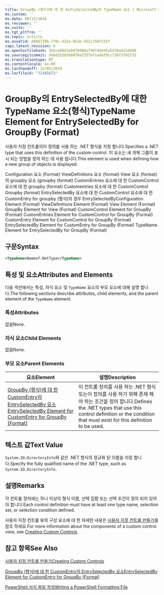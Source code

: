 ```yaml
---
title: GroupBy (형식)에 대 한 EntrySelectedBy의 TypeName 요소 | Microsoft Docs
ms.custom: ''
ms.date: 09/13/2016
ms.reviewer: ''
ms.suite: ''
ms.tgt_pltfrm: ''
ms.topic: article
ms.assetid: b8b6739b-770c-432a-95ab-551c7507c51f
caps.latest.revision: 6
ms.openlocfilehash: 3b5ce60d3a0d76988af48f49445a5478a415d498
ms.sourcegitcommit: debd2b38fb8070a7357bf1a4bf9cc736f3702f31
ms.translationtype: MT
ms.contentlocale: ko-KR
ms.lasthandoff: 12/05/2019
ms.locfileid: "72361672"
---
```

# <a name="typename-element-for-entryselectedby-for-groupby-format"></a><span data-ttu-id="7dfa9-102">GroupBy의 EntrySelectedBy에 대한 TypeName 요소(형식)</span><span class="sxs-lookup"><span data-stu-id="7dfa9-102">TypeName Element for EntrySelectedBy for GroupBy (Format)</span></span>

<span data-ttu-id="7dfa9-103">사용자 지정 컨트롤의이 정의를 사용 하는 .NET 형식을 지정 합니다.</span><span class="sxs-lookup"><span data-stu-id="7dfa9-103">Specifies a .NET type that uses this definition of the custom control.</span></span> <span data-ttu-id="7dfa9-104">이 요소는 새 개체 그룹이 표시 되는 방법을 정의 하는 데 사용 됩니다.</span><span class="sxs-lookup"><span data-stu-id="7dfa9-104">This element is used when defining how a new group of objects is displayed.</span></span>

<span data-ttu-id="7dfa9-105">Configuration 요소 (Format) ViewDefinitions 요소 (format) View 요소 (format)의 groupby 요소 (groupby (format) CustomEntries 요소에 대 한 CustomControl 요소에 대 한 groupby (format) Customentries 요소에 대 한 CustomControl Groupby (format) EntrySelectedBy 요소에 대 한 CustomControl 요소에 대 한 CustomEntry for groupby (형식)의 경우 EntrySelectedBy</span><span class="sxs-lookup"><span data-stu-id="7dfa9-105">Configuration Element (Format) ViewDefinitions Element (Format) View Element (Format) GroupBy Element for View (Format) CustomControl Element for GroupBy (Format) CustomEntries Element for CustomControl for GroupBy (Format) CustomEntry Element for CustomControl for GroupBy (Format) EntrySelectedBy Element for CustomEntry for GroupBy (Format) TypeName Element for EntrySelectedBy for GroupBy (Format)</span></span>

## <a name="syntax"></a><span data-ttu-id="7dfa9-106">구문</span><span class="sxs-lookup"><span data-stu-id="7dfa9-106">Syntax</span></span>

```xml
<TypeName>Nameof.NetType</TypeName>
```

## <a name="attributes-and-elements"></a><span data-ttu-id="7dfa9-107">특성 및 요소</span><span class="sxs-lookup"><span data-stu-id="7dfa9-107">Attributes and Elements</span></span>

<span data-ttu-id="7dfa9-108">다음 섹션에서는 특성, 자식 요소 및 `TypeName` 요소의 부모 요소에 대해 설명 합니다.</span><span class="sxs-lookup"><span data-stu-id="7dfa9-108">The following sections describe attributes, child elements, and the parent element of the `TypeName` element.</span></span>

### <a name="attributes"></a><span data-ttu-id="7dfa9-109">특성</span><span class="sxs-lookup"><span data-stu-id="7dfa9-109">Attributes</span></span>

<span data-ttu-id="7dfa9-110">없음</span><span class="sxs-lookup"><span data-stu-id="7dfa9-110">None.</span></span>

### <a name="child-elements"></a><span data-ttu-id="7dfa9-111">자식 요소</span><span class="sxs-lookup"><span data-stu-id="7dfa9-111">Child Elements</span></span>

<span data-ttu-id="7dfa9-112">없음</span><span class="sxs-lookup"><span data-stu-id="7dfa9-112">None.</span></span>

### <a name="parent-elements"></a><span data-ttu-id="7dfa9-113">부모 요소</span><span class="sxs-lookup"><span data-stu-id="7dfa9-113">Parent Elements</span></span>

|<span data-ttu-id="7dfa9-114">요소</span><span class="sxs-lookup"><span data-stu-id="7dfa9-114">Element</span></span>|<span data-ttu-id="7dfa9-115">설명</span><span class="sxs-lookup"><span data-stu-id="7dfa9-115">Description</span></span>|
|-------------|-----------------|
|[<span data-ttu-id="7dfa9-116">GroupBy (형식)에 대 한 CustomEntry의 EntrySelectedBy 요소</span><span class="sxs-lookup"><span data-stu-id="7dfa9-116">EntrySelectedBy Element for CustomEntry for GroupBy (Format)</span></span>](./entryselectedby-element-for-customentry-for-groupby-format.md)|<span data-ttu-id="7dfa9-117">이 컨트롤 정의를 사용 하는 .NET 형식 또는이 정의를 사용 하기 위해 존재 해야 하는 조건을 정의 합니다.</span><span class="sxs-lookup"><span data-stu-id="7dfa9-117">Defines the .NET types that use this control definition or the condition that must exist for this definition to be used.</span></span>|

## <a name="text-value"></a><span data-ttu-id="7dfa9-118">텍스트 값</span><span class="sxs-lookup"><span data-stu-id="7dfa9-118">Text Value</span></span>

<span data-ttu-id="7dfa9-119">`System.IO.DirectoryInfo`와 같은 .NET 형식의 정규화 된 이름을 지정 합니다.</span><span class="sxs-lookup"><span data-stu-id="7dfa9-119">Specify the fully qualified name of the .NET type, such as `System.IO.DirectoryInfo`.</span></span>

## <a name="remarks"></a><span data-ttu-id="7dfa9-120">설명</span><span class="sxs-lookup"><span data-stu-id="7dfa9-120">Remarks</span></span>

<span data-ttu-id="7dfa9-121">각 컨트롤 정의에는 하나 이상의 형식 이름, 선택 집합 또는 선택 조건이 정의 되어 있어야 합니다.</span><span class="sxs-lookup"><span data-stu-id="7dfa9-121">Each control definition must have at least one type name, selection set, or selection condition defined.</span></span>

<span data-ttu-id="7dfa9-122">사용자 지정 컨트롤 뷰의 구성 요소에 대 한 자세한 내용은 [사용자 지정 컨트롤 만들기](./creating-custom-controls.md)를 참조 하세요.</span><span class="sxs-lookup"><span data-stu-id="7dfa9-122">For more information about the components of a custom control view, see [Creating Custom Controls](./creating-custom-controls.md).</span></span>

## <a name="see-also"></a><span data-ttu-id="7dfa9-123">참고 항목</span><span class="sxs-lookup"><span data-stu-id="7dfa9-123">See Also</span></span>

[<span data-ttu-id="7dfa9-124">사용자 지정 컨트롤 만들기</span><span class="sxs-lookup"><span data-stu-id="7dfa9-124">Creating Custom Controls</span></span>](./creating-custom-controls.md)

[<span data-ttu-id="7dfa9-125">GroupBy (형식)에 대 한 CustomEntry의 EntrySelectedBy 요소</span><span class="sxs-lookup"><span data-stu-id="7dfa9-125">EntrySelectedBy Element for CustomEntry for GroupBy (Format)</span></span>](./entryselectedby-element-for-customentry-for-groupby-format.md)

[<span data-ttu-id="7dfa9-126">PowerShell 서식 파일 작성</span><span class="sxs-lookup"><span data-stu-id="7dfa9-126">Writing a PowerShell Formatting File</span></span>](./writing-a-powershell-formatting-file.md)
